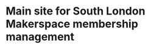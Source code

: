 Main site for South London Makerspace membership management
===========================================================
